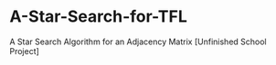 # A-Star-Search-for-TFL
A Star Search Algorithm for an Adjacency Matrix [Unfinished School Project]

